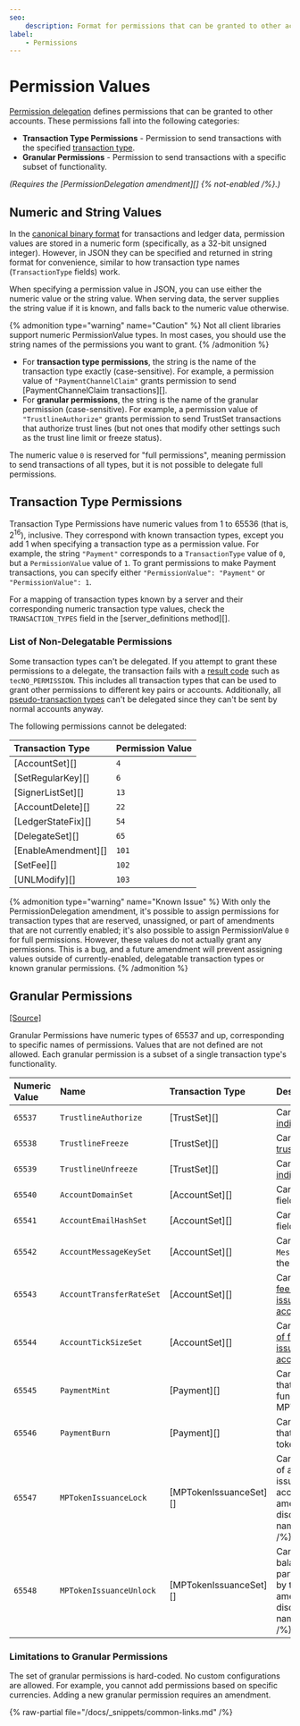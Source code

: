 ```yaml
---
seo:
    description: Format for permissions that can be granted to other accounts.
label:
    - Permissions
---
```

# Permission Values

[Permission delegation](/docs/concepts/accounts/permission-delegation.md) defines permissions that can be granted to other accounts. These permissions fall into the following categories:

- **Transaction Type Permissions** - Permission to send transactions with the specified [transaction type](../transactions/types/index.md).
- **Granular Permissions** - Permission to send transactions with a specific subset of functionality.

_(Requires the [PermissionDelegation amendment][] {% not-enabled /%}.)_

## Numeric and String Values

In the [canonical binary format](../binary-format.md) for transactions and ledger data, permission values are stored in a numeric form (specifically, as a 32-bit unsigned integer). However, in JSON they can be specified and returned in string format for convenience, similar to how transaction type names (`TransactionType` fields) work.

When specifying a permission value in JSON, you can use either the numeric value or the string value. When serving data, the server supplies the string value if it is known, and falls back to the numeric value otherwise.

{% admonition type="warning" name="Caution" %}
Not all client libraries support numeric PermissionValue types. In most cases, you should use the string names of the permissions you want to grant.
{% /admonition %}

- For **transaction type permissions**, the string is the name of the transaction type exactly (case-sensitive). For example, a permission value of `"PaymentChannelClaim"` grants permission to send [PaymentChannelClaim transactions][].
- For **granular permissions**, the string is the name of the granular permission (case-sensitive). For example, a permission value of `"TrustlineAuthorize"` grants permission to send TrustSet transactions that authorize trust lines (but not ones that modify other settings such as the trust line limit or freeze status).

The numeric value `0` is reserved for "full permissions", meaning permission to send transactions of all types, but it is not possible to delegate full permissions.

## Transaction Type Permissions

Transaction Type Permissions have numeric values from 1 to 65536 (that is, 2<sup>16</sup>), inclusive. They correspond with known transaction types, except you add 1 when specifying a transaction type as a permission value. For example, the string `"Payment"` corresponds to a `TransactionType` value of `0`, but a `PermissionValue` value of `1`. To grant permissions to make Payment transactions, you can specify either `"PermissionValue": "Payment"` or `"PermissionValue": 1`.

For a mapping of transaction types known by a server and their corresponding numeric transaction type values, check the `TRANSACTION_TYPES` field in the [server_definitions method][].

### List of Non-Delegatable Permissions

Some transaction types can't be delegated. If you attempt to grant these permissions to a delegate, the transaction fails with a [result code](../transactions/transaction-results/) such as `tecNO_PERMISSION`. This includes all transaction types that can be used to grant other permissions to different key pairs or accounts. Additionally, all [pseudo-transaction types](/docs/references/protocol/transactions/pseudo-transaction-types/pseudo-transaction-types) can't be delegated since they can't be sent by normal accounts anyway.

The following permissions cannot be delegated:

| Transaction Type    | Permission Value |
|:--------------------|:-----------------|
| [AccountSet][]      | `4` |
| [SetRegularKey][]   | `6` |
| [SignerListSet][]   | `13` |
| [AccountDelete][]   | `22` |
| [LedgerStateFix][]  | `54` |
| [DelegateSet][]     | `65` |
| [EnableAmendment][] | `101` |
| [SetFee][]          | `102` |
| [UNLModify][]       | `103` |

{% admonition type="warning" name="Known Issue" %}
With only the PermissionDelegation amendment, it's possible to assign permissions for transaction types that are reserved, unassigned, or part of amendments that are not currently enabled; it's also possible to assign PermissionValue `0` for full permissions. However, these values do not actually grant any permissions. This is a bug, and a future amendment will prevent assigning values outside of currently-enabled, delegatable transaction types or known granular permissions.
{% /admonition %}

## Granular Permissions
[[Source]](https://github.com/XRPLF/rippled/blob/master/include/xrpl/protocol/detail/permissions.macro "Source")

Granular Permissions have numeric types of 65537 and up, corresponding to specific names of permissions. Values that are not defined are not allowed. Each granular permission is a subset of a single transaction type's functionality.

| Numeric Value | Name                     | Transaction Type       | Description |
|:--------------|:-------------------------|:-----------------------|:------------|
| `65537`       | `TrustlineAuthorize`     | [TrustSet][]           | Can [authorize individual trust lines](/docs/concepts/tokens/fungible-tokens/authorized-trust-lines). |
| `65538`       | `TrustlineFreeze`        | [TrustSet][]           | Can [freeze individual trust lines](/docs/concepts/tokens/fungible-tokens/freezes). |
| `65539`       | `TrustlineUnfreeze`      | [TrustSet][]           | Can [unfreeze individual trust lines](/docs/concepts/tokens/fungible-tokens/freezes). |
| `65540`       | `AccountDomainSet`       | [AccountSet][]         | Can set the `Domain` field of the account. |
| `65541`       | `AccountEmailHashSet`    | [AccountSet][]         | Can set the `EmailHash` field of the account. |
| `65542`       | `AccountMessageKeySet`   | [AccountSet][]         | Can set the `MessageKey` field of the account. |
| `65543`       | `AccountTransferRateSet` | [AccountSet][]         | Can set the [transfer fee of fungible tokens issued by the account](/docs/concepts/tokens/transfer-fees). |
| `65544`       | `AccountTickSizeSet`     | [AccountSet][]         | Can set the [tick size of fungible tokens issued by the account](/docs/concepts/tokens/decentralized-exchange/ticksize). |
| `65545`       | `PaymentMint`            | [Payment][]            | Can send payments that mint new fungible tokens or MPTs. |
| `65546`       | `PaymentBurn`            | [Payment][]            | Can send payments that burn fungible tokens or MPTs. |
| `65547`       | `MPTokenIssuanceLock`    | [MPTokenIssuanceSet][] | Can lock the balances of a particular MPT issued by the account. {% amendment-disclaimer name="MPTokensV1" /%} |
| `65548`       | `MPTokenIssuanceUnlock`  | [MPTokenIssuanceSet][] | Can unlock the balances of a particular MPT issued by the account. {% amendment-disclaimer name="MPTokensV1" /%} |

### Limitations to Granular Permissions

The set of granular permissions is hard-coded. No custom configurations are allowed. For example, you cannot add permissions based on specific currencies. Adding a new granular permission requires an amendment.


{% raw-partial file="/docs/_snippets/common-links.md" /%}
